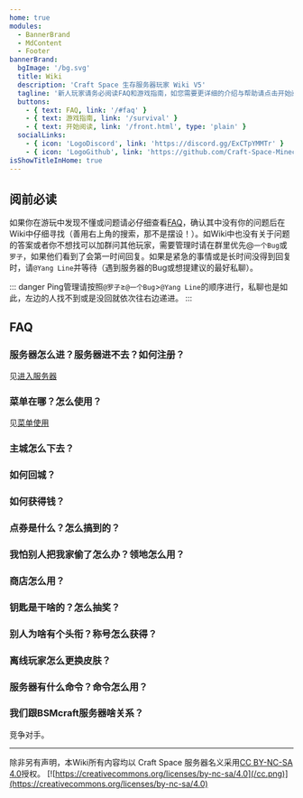 ```yaml
---
home: true
modules:
  - BannerBrand
  - MdContent
  - Footer
bannerBrand:
  bgImage: '/bg.svg'
  title: Wiki
  description: 'Craft Space 生存服务器玩家 Wiki V5'
  tagline: '新人玩家请务必阅读FAQ和游戏指南，如您需要更详细的介绍与帮助请点击开始阅读'
  buttons:
    - { text: FAQ, link: '/#faq' }
    - { text: 游戏指南, link: '/survival' }
    - { text: 开始阅读, link: '/front.html', type: 'plain' }
  socialLinks:
    - { icon: 'LogoDiscord', link: 'https://discord.gg/ExCTpYMMTr' }
    - { icon: 'LogoGithub', link: 'https://github.com/Craft-Space-Minecraft-Server/Craft-Space' }
isShowTitleInHome: true
---
```

## 阅前必读

如果你在游玩中发现不懂或问题请必仔细查看[FAQ](../README.md#faq)，确认其中没有你的问题后在Wiki中仔细寻找（善用右上角的搜索，那不是摆设！）。如Wiki中也没有关于问题的答案或者你不想找可以加群问其他玩家，需要管理时请在群里优先@`一个Bug`或`罗子`，如果他们看到了会第一时间回复。如果是紧急的事情或是长时间没得到回复时，请`@Yang Line`并等待（遇到服务器的Bug或想提建议的最好私聊）。

::: danger
Ping管理请按照`@罗子`≥`@一个Bug`>`@Yang Line`的顺序进行，私聊也是如此，左边的人找不到或是没回就依次往右边递进。
:::

## FAQ
### 服务器怎么进？服务器进不去？如何注册？
见[进入服务器](/main/README.md#进入服务器)

### 菜单在哪？怎么使用？
见[菜单使用](/main/menu.md)

### 主城怎么下去？

### 如何回城？

### 如何获得钱？

### 点券是什么？怎么搞到的？

### 我怕别人把我家偷了怎么办？领地怎么用？

### 商店怎么用？

### 钥匙是干啥的？怎么抽奖？

### 别人为啥有个头衔？称号怎么获得？

### 离线玩家怎么更换皮肤？

### 服务器有什么命令？命令怎么用？

### 我们跟BSMcraft服务器啥关系？
竞争对手。


---
除非另有声明，本Wiki所有内容均以 Craft Space 服务器名义采用[CC BY-NC-SA 4.0](https://creativecommons.org/licenses/by-nc-sa/4.0)授权。
[![https://creativecommons.org/licenses/by-nc-sa/4.0](/cc.png)](https://creativecommons.org/licenses/by-nc-sa/4.0)